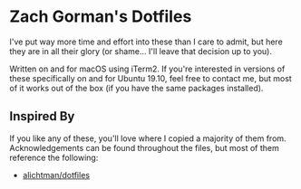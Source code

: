 # Zach Gorman's Dotfiles

I've put way more time and effort into these than I care to admit, but here they are in all their glory (or shame...
I'll leave that decision up to you).

Written on and for macOS using iTerm2. If you're interested in versions of these specifically on and for Ubuntu 19.10,
feel free to contact me, but most of it works out of the box (if you have the same packages installed).

## Inspired By

If you like any of these, you'll love where I copied a majority of them from.
Acknowledgements can be found throughout the files, but most of them reference the following:

- [alichtman/dotfiles](https://github.com/alichtman/dotfiles)
